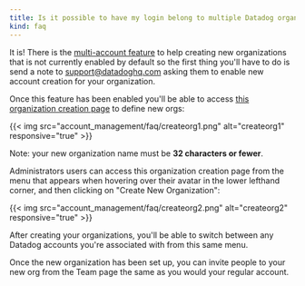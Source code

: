 ```yaml
---
title: Is it possible to have my login belong to multiple Datadog organizations?
kind: faq
---
```


It is! There is the [multi-account feature][1]  to help creating new organizations that is not currently enabled by default so the first thing you'll have to do is send a note to support@datadoghq.com asking them to enable new account creation for your organization.

Once this feature has been enabled you'll be able to access [this organization creation page][2] to define new orgs:

{{< img src="account_management/faq/createorg1.png" alt="createorg1" responsive="true" >}}

Note: your new organization name must be **32 characters or fewer**.

Administrators users can access this organization creation page from the menu that appears when hovering over their avatar in the lower lefthand corner, and then clicking on "Create New Organization":

{{< img src="account_management/faq/createorg2.png" alt="createorg2" responsive="true" >}}

After creating your organizations, you'll be able to switch between any Datadog accounts you're associated with from this same menu.

Once the new organization has been set up, you can invite people to your new org from the Team page the same as you would your regular account.

[1]: /account_management/multi_organization
[2]: https://app.datadoghq.com/account/new_org
